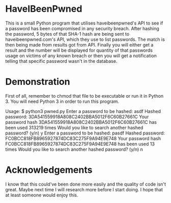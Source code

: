 # HaveIBeenPwned
This is a small Python program that utilises haveibeenpwned's API to see if a password has been compromised in any security breach.
After hashing the password, 5 bytes of that SHA-1 hash are being sent to haveibeenpwned.com's API, which they use to list passwords.
The match is then being made from results got from API.
Finally you will either get a result and the number will be displayed for quantity of that passwords usage on victims of any known breach or then you will get a notification telling that specific password wasn't in the database. 

# Demonstration
First of all, remember to chmod that file to be executable or run it in Python 3.
You will need Python 3 in order to run this program. 

Usage: 
$ python3 pwned.py 
Enter a password to be hashed: asdf
Hashed password: 3DA541559918A808C2402BBA5012F6C60B27661C
Your password hash 3DA541559918A808C2402BBA5012F6C60B27661C has been used 313219 times
Would you like to search another hashed password? (y/n) 
y
Enter a password to be hashed: pasdf
Hashed password: FC0BCC818FB8965927874DC83C275F9A94E9E748
Your password hash FC0BCC818FB8965927874DC83C275F9A94E9E748 has been used 13 times
Would you like to search another hashed password? (y/n)
n

# Acknowledgements
I know that this could've been done more easily and the quality of code isn't great.
Maybe next time I will research more before I start doing. 
I hope that at least someone would enjoy this. 
